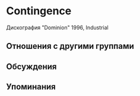 # Contingence

Дискография
"Dominion" 1996, Industrial

## Отношения с другими группами


## Обсуждения


## Упоминания

